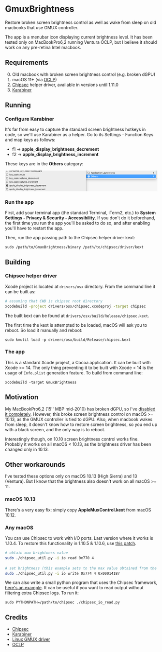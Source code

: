 # GmuxBrightness

Restore broken screen brightness control as well as wake from sleep on old macbooks that use GMUX controller.

The app is a menubar icon displaying current brightness level. It has been tested only on MacBookPro6,2 running Ventura OCLP, but I believe it should work on any pre-retina Intel macbook.

## Requirements

0. Old macbook with broken screen brightness control (e.g. broken dGPU)
1. macOS 11+ (via [OCLP](https://dortania.github.io/OpenCore-Legacy-Patcher/))
2. [Chipsec](https://github.com/chipsec/chipsec) helper driver, available in versions until 1.11.0
3. [Karabiner](https://karabiner-elements.pqrs.org/)

## Running

### Configure Karabiner

It's far from easy to capture the standard screen brightness hotkeys in code, so we'll use Karabiner as a helper. Go to its Settings - Function Keys and map keys as follows:
- f1 -> **apple_display_brightness_decrement**
- f2 -> **apple_display_brightness_increment**

These keys are in the **Others** category:

![](screenshots/karabiner.png)

### Run the app

First, add your terminal app (the standard Terminal, iTerm2, etc.) to **System Settings - Privacy & Security - Accessibility**. If you don't do it beforehand, the first time you run the app you'll be asked to do so, and after enabling you'll have to restart the app.

Then, run the app passing path to the Chipsec helper driver kext:

    sudo /path/to/GmuxBrightness/binary /path/to/chipsec/driver/kext

## Building

### Chipsec helper driver

Xcode project is located at `drivers/osx` directory. From the command line it can be built as:

```bash
# assuming that CWD is chipsec root directory
xcodebuild -project drivers/osx/chipsec.xcodeproj -target chipsec
```

The built kext can be found at `drivers/osx/build/Release/chipsec.kext`.

The first time the kext is attempted to be loaded, macOS will ask you to reboot. So load it manually and reboot:

    sudo kmutil load -p drivers/osx/build/Release/chipsec.kext

### The app

This is a standard Xcode project, a Cocoa application. It can be built with Xcode >= 14. The only thing preventing it to be built with Xcode < 14 is the usage of `Info.plist` generation feature. To build from command line:

    xcodebuild -target GmuxBrightness

## Motivation

My MacBookPro6,2 (15'' MBP mid-2010) has broken dGPU, so I've [disabled it completely](https://forums.macrumors.com/threads/force-2011-macbook-pro-8-2-with-failed-amd-gpu-to-always-use-intel-integrated-gpu-efi-variable-fix.2037591/post-31801562). However, this broke screen brightness control on macOS >= 10.13, as the GMUX controller is tied to dGPU. Also, when macbook wakes from sleep, it doesn't know how to restore screen brightness, so you end up with a black screen, and the only way is to reboot.

Interestingly though, on 10.10 screen brightness control works fine. Probably it works on all macOS < 10.13, as the brightness driver has been changed only in 10.13.

## Other workarounds

I've tested these options only on macOS 10.13 (High Sierra) and 13 (Ventura). But I know that the brightness also doesn't work on all macOS >= 11. 

### macOS 10.13

There's a very easy fix: simply copy **AppleMuxControl.kext** from macOS 10.12.

### Any macOS

You can use Chipsec to work with I/O ports. Last version where it works is 1.10.4. To restore this functionality in 1.10.5 & 1.10.6, use [this patch](https://github.com/kambala-decapitator/chipsec/commit/57acd6d5feb20c71fd32b2633e4afa580d124e98).

```bash
# obtain max brightness value
sudo ./chipsec_util.py -i io read 0x770 4

# set brightness (this example sets to the max value obtained from the above command)
sudo ./chipsec_util.py -i io write 0x774 4 0x00014187
```

We can also write a small python program that uses the Chipsec framework, [here's an example](https://gist.github.com/kambala-decapitator/1ed83495afdf2350dcac7836f3340d4c). It can be useful if you want to read output without filtering extra Chipsec logs. To run it:

    sudo PYTHONPATH=/path/to/chipsec ./chipsec_io_read.py

## Credits

- [Chipsec](https://github.com/chipsec/chipsec)
- [Karabiner](https://karabiner-elements.pqrs.org/)
- [Linux GMUX driver](https://github.com/torvalds/linux/blob/master/drivers/platform/x86/apple-gmux.c)
- [OCLP](https://dortania.github.io/OpenCore-Legacy-Patcher/)
